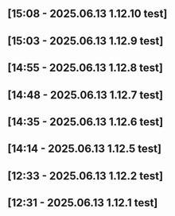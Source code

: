 [15:08 - 2025.06.13 1.12.10 test]
---
[15:03 - 2025.06.13 1.12.9 test]
---
[14:55 - 2025.06.13 1.12.8 test]
---
[14:48 - 2025.06.13 1.12.7 test]
---
[14:35 - 2025.06.13 1.12.6 test]
---
[14:14 - 2025.06.13 1.12.5 test]
---
[12:33 - 2025.06.13 1.12.2 test]
---
[12:31 - 2025.06.13 1.12.1 test]
---

